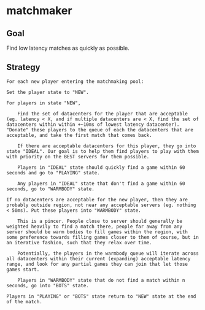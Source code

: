 # matchmaker

## Goal

Find low latency matches as quickly as possible.

## Strategy

	For each new player entering the matchmaking pool:

	Set the player state to "NEW".

	For players in state "NEW", 
	
		Find the set of datacenters for the player that are acceptable (eg. latency < X, and if multiple datacenters are < X, find the set of datacenters within within +~10ms of lowest latency datacenter). "Donate" these players to the queue of each the datacenters that are acceptable, and take the first match that comes back.

		If there are acceptable datacenters for this player, they go into state "IDEAL". Our goal is to help them find players to play with them with priority on the BEST servers for them possible.

		Players in "IDEAL" state should quickly find a game within 60 seconds and go to "PLAYING" state. 

		Any players in "IDEAL" state that don't find a game within 60 seconds, go to "WARMBODY" state.

	If no datacenters are acceptable for the new player, then they are probably outside region, not near any acceptable servers (eg. nothing < 50ms). Put these players into "WARMBODY" state.

		This is a pincer. People close to server should generally be weighted heavily to find a match there, people far away from any server should be warm bodies to fill games within the region, with some preference towards filling games closer to them of course, but in an iterative fashion, such that they relax over time.

		Potentially, the players in the warmbody queue will iterate across all datacenters within their current (expanding) acceptable latency range, and look for any partial games they can join that let those games start.

		Players in "WARMBODY" state that do not find a match within n seconds, go into "BOTS" state.

	Players in "PLAYING" or "BOTS" state return to "NEW" state at the end of the match.

